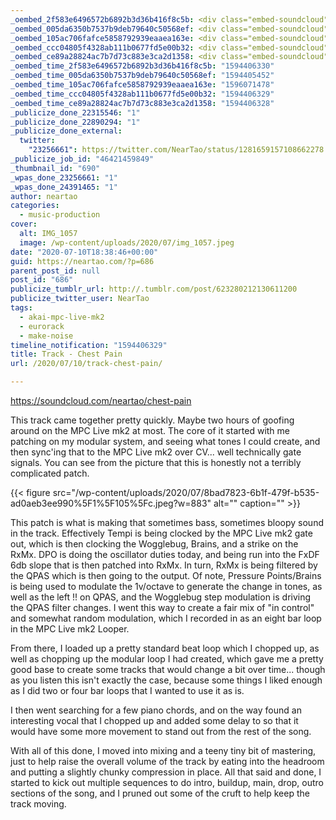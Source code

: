 ```yaml
---
_oembed_2f583e6496572b6892b3d36b416f8c5b: <div class="embed-soundcloud"><iframe title="Chest Pain by NearTao" width="580" height="400" scrolling="no" frameborder="no" src="https://w.soundcloud.com/player/?visual=true&url=https%3A%2F%2Fapi.soundcloud.com%2Ftracks%2F855718333&show_artwork=true&maxwidth=580&maxheight=870&dnt=1"></iframe></div>
_oembed_005da6350b7537b9deb79640c50568ef: <div class="embed-soundcloud"><iframe title="Chest Pain by NearTao" width="500" height="400" scrolling="no" frameborder="no" src="https://w.soundcloud.com/player/?visual=true&url=https%3A%2F%2Fapi.soundcloud.com%2Ftracks%2F855718333&show_artwork=true&maxwidth=500&maxheight=750&dnt=1"></iframe></div>
_oembed_105ac706fafce5858792939eaaea163e: <div class="embed-soundcloud"><iframe title="Chest Pain by NearTao" width="750" height="400" scrolling="no" frameborder="no" src="https://w.soundcloud.com/player/?visual=true&url=https%3A%2F%2Fapi.soundcloud.com%2Ftracks%2F855718333&show_artwork=true&maxwidth=750&maxheight=1000&dnt=1"></iframe></div>
_oembed_ccc04805f4328ab111b0677fd5e00b32: <div class="embed-soundcloud"><iframe title="Chest Pain by NearTao" width="805" height="400" scrolling="no" frameborder="no" src="https://w.soundcloud.com/player/?visual=true&url=https%3A%2F%2Fapi.soundcloud.com%2Ftracks%2F855718333&show_artwork=true&maxwidth=805&maxheight=1000&dnt=1"></iframe></div>
_oembed_ce89a28824ac7b7d73c883e3ca2d1358: <div class="embed-soundcloud"><iframe title="Chest Pain by NearTao" width="584" height="400" scrolling="no" frameborder="no" src="https://w.soundcloud.com/player/?visual=true&url=https%3A%2F%2Fapi.soundcloud.com%2Ftracks%2F855718333&show_artwork=true&maxwidth=584&maxheight=876&dnt=1"></iframe></div>
_oembed_time_2f583e6496572b6892b3d36b416f8c5b: "1594406330"
_oembed_time_005da6350b7537b9deb79640c50568ef: "1594405452"
_oembed_time_105ac706fafce5858792939eaaea163e: "1596071478"
_oembed_time_ccc04805f4328ab111b0677fd5e00b32: "1594406329"
_oembed_time_ce89a28824ac7b7d73c883e3ca2d1358: "1594406328"
_publicize_done_22315546: "1"
_publicize_done_22890294: "1"
_publicize_done_external:
  twitter:
    "23256661": https://twitter.com/NearTao/status/1281659157108662278
_publicize_job_id: "46421459849"
_thumbnail_id: "690"
_wpas_done_23256661: "1"
_wpas_done_24391465: "1"
author: neartao
categories:
  - music-production
cover:
  alt: IMG_1057
  image: /wp-content/uploads/2020/07/img_1057.jpeg
date: "2020-07-10T18:38:46+00:00"
guid: https://neartao.com/?p=686
parent_post_id: null
post_id: "686"
publicize_tumblr_url: http://.tumblr.com/post/623280212130611200
publicize_twitter_user: NearTao
tags:
  - akai-mpc-live-mk2
  - eurorack
  - make-noise
timeline_notification: "1594406329"
title: Track - Chest Pain
url: /2020/07/10/track-chest-pain/

---
```

https://soundcloud.com/neartao/chest-pain

This track came together pretty quickly. Maybe two hours of goofing around on the MPC Live mk2 at most. The core of it started with me patching on my modular system, and seeing what tones I could create, and then sync'ing that to the MPC Live mk2 over CV... well technically gate signals. You can see from the picture that this is honestly not a terribly complicated patch.

{{< figure src="/wp-content/uploads/2020/07/8bad7823-6b1f-479f-b535-ad0aeb3ee990%5F1%5F105%5Fc.jpeg?w=883" alt="" caption="" >}}

This patch is what is making that sometimes bass, sometimes bloopy sound in the track. Effectively Tempi is being clocked by the MPC Live mk2 gate out, which is then clocking the Wogglebug, Brains, and a strike on the RxMx. DPO is doing the oscillator duties today, and being run into the FxDF 6db slope that is then patched into RxMx. In turn, RxMx is being filtered by the QPAS which is then going to the output. Of note, Pressure Points/Brains is being used to modulate the 1v/octave to generate the change in tones, as well as the left !! on QPAS, and the Wogglebug step modulation is driving the QPAS filter changes. I went this way to create a fair mix of "in control" and somewhat random modulation, which I recorded in as an eight bar loop in the MPC Live mk2 Looper.

From there, I loaded up a pretty standard beat loop which I chopped up, as well as chopping up the modular loop I had created, which gave me a pretty good base to create some tracks that would change a bit over time... though as you listen this isn't exactly the case, because some things I liked enough as I did two or four bar loops that I wanted to use it as is.

I then went searching for a few piano chords, and on the way found an interesting vocal that I chopped up and added some delay to so that it would have some more movement to stand out from the rest of the song.

With all of this done, I moved into mixing and a teeny tiny bit of mastering, just to help raise the overall volume of the track by eating into the headroom and putting a slightly chunky compression in place. All that said and done, I started to kick out multiple sequences to do intro, buildup, main, drop, outro sections of the song, and I pruned out some of the cruft to help keep the track moving.
